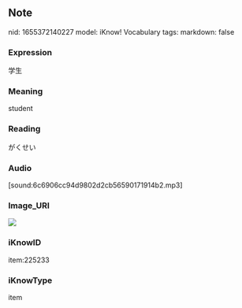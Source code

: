 ## Note
nid: 1655372140227
model: iKnow! Vocabulary
tags: 
markdown: false

### Expression
学生

### Meaning
student

### Reading
がくせい

### Audio
[sound:6c6906cc94d9802d2cb56590171914b2.mp3]

### Image_URI
<img src="a5a25e8eecb35b11f6bd2629506eec37.jpg">

### iKnowID
item:225233

### iKnowType
item
